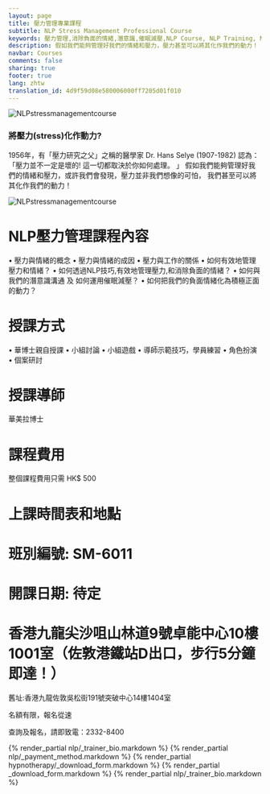 ```yaml
---
layout: page
title: 壓力管理專業課程
subtitle: NLP Stress Management Professional Course
keywords: 壓力管理,消除負面的情緒,潛意識,催眠減壓,NLP Course, NLP Training, NLP Certificates, NLP stress management,NLPU, NFNLP, ABNLP
description: 假如我們能夠管理好我們的情緒和壓力，壓力甚至可以將其化作我們的動力！
navbar: Courses
comments: false
sharing: true
footer: true
lang: zhtw
translation_id: 4d9f59d08e580006000ff7205d01f010
---
```



![NLPstressmanagementcourse](/images/le/NLPstress.png)


### 將壓力(stress)化作動力?

1956年，有「壓力研究之父」之稱的醫學家 Dr. Hans Selye (1907-1982) 認為： 「壓力並不一定是壞的! 這一切都取決於你如何處理。 」 假如我們能夠管理好我們的情緒和壓力，或許我們會發現，壓力並非我們想像的可怕， 我們甚至可以將其化作我們的動力！

![NLPstressmanagementcourse](/images/le/NLPstopstress.png)

# NLP壓力管理課程內容

•	壓力與情緒的概念
•	壓力與情緒的成因
•	壓力與工作的關係
•	如何有效地管理壓力和情緒？
•	如何透過NLP技巧,有效地管理壓力,和消除負面的情緒？
•	如何與我們的潛意識溝通 及 如何運用催眠減壓？
•	如何把我們的負面情緒化為積極正面的動力？

# 授課方式
•	華博士親自授課
•	小組討論
•	小組遊戲
•	導師示範技巧，學員練習
•	角色扮演
•	個案研討


# 授課導師
華美拉博士


# 課程費用
整個課程費用只需 HK$ 500









# 上課時間表和地點

# 班別編號: SM-6011

# 開課日期: 待定

# 香港九龍尖沙咀山林道9號卓能中心10樓1001室（佐敦港鐵站D出口，步行5分鐘即達！）
舊址:香港九龍佐敦吳松街191號突破中心14樓1404室

名額有限，報名從速

查詢及報名，請即致電：2332-8400



{% render_partial nlp/_trainer_bio.markdown %}
{% render_partial nlp/_payment_method.markdown %}
{% render_partial hypnotherapy/_download_form.markdown %}
{% render_partial _download_form.markdown %}
{% render_partial nlp/_trainer_bio.markdown %}
